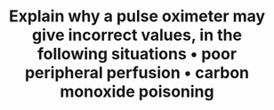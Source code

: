 ---
title: "Explain why a pulse oximeter may give incorrect values, in the following situations • poor peripheral perfusion • carbon monoxide poisoning"
entityType: SAQ
exam: PEX
college: ANZCA
year: 2024
sitting: A
question: 3
passRate: 59
lo:
- "[[BT_SQ 1.6]]"
EC_expectedDomains:
- "pulse oximeter function"
- "poor peripheral perfusion"
- "carbon monoxide poisoning"
EC_extraCredit:
- "more detail"
- "applying the R ratio equation within the answer"
- "a fuller explanation of the error with COHb (requires reading beyond the standard texts)"
EC_errorsCommon:
- "lack of knowledge with inadequate or incorrect explanations of the errors"
- "not addressing both elements of the question"
- "the inclusion of sources of error other than those asked for in the question did not receive marks"
---